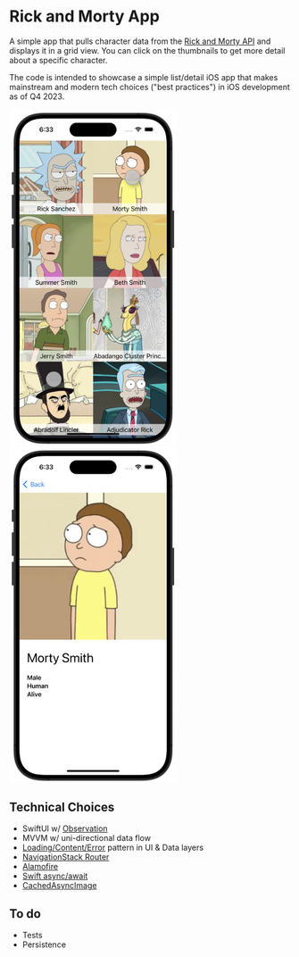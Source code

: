 # Rick and Morty App

A simple app that pulls character data from the [Rick and Morty
API](https://rickandmortyapi.com/about) and displays it in a grid view.  You
can click on the thumbnails to get more detail about a specific character.

The code is intended to showcase a simple list/detail iOS app that makes
mainstream and modern tech choices ("best practices") in iOS development as of
Q4 2023.

<img src="./screenshots/grid-view.png" width="300px" />
<img src="./screenshots/detail.png" width="300px" />

## Technical Choices

- SwiftUI w/ [Observation](https://developer.apple.com/documentation/observation)
- MVVM w/ uni-directional data flow
- [Loading/Content/Error](https://medium.com/trendyol-tech/simple-ui-problem-states-loading-error-empty-and-content-cbf924b39fcb) pattern in UI & Data layers
- [NavigationStack Router](https://blorenzop.medium.com/routing-navigation-in-swiftui-f1f8ff818937)
- [Alamofire](https://github.com/Alamofire/Alamofire)
- [Swift async/await](https://www.hackingwithswift.com/swift/5.5/async-await)
- [CachedAsyncImage](https://github.com/lorenzofiamingo/swiftui-cached-async-image#swiftui-cachedasyncimage-%EF%B8%8F)

## To do
- Tests
- Persistence

